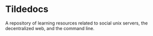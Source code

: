 # Tildedocs

 A repository of learning resources related to social unix servers, the decentralized web, and the command line. 
